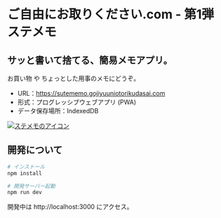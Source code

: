 # ご自由にお取りください.com - 第1弾 ステメモ

## サッと書いて捨てる、簡易メモアプリ。

お買い物 や ちょっとした用事のメモにどうぞ。

- URL：https://sutememo.gojiyuuniotorikudasai.com
- 形式：プログレッシブウェブアプリ (PWA)
- データ保存場所：IndexedDB

[![ステメモのアイコン](https://github.com/thasegawakaihatsu/sutememo/blob/main/public/icons/rounded-app-icon-192x192.png)](https://sutememo.gojiyuuniotorikudasai.com)

## 開発について

```bash
# インストール
npm install

# 開発サーバー起動
npm run dev
```

開発中は http://localhost:3000 にアクセス。
